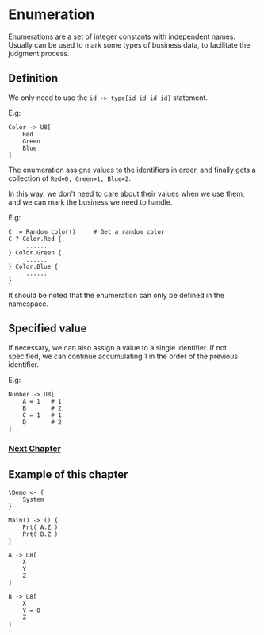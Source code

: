 # Enumeration
Enumerations are a set of integer constants with independent names. Usually can be used to mark some types of business data, to facilitate the judgment process.
## Definition
We only need to use the `id -> type[id id id id]` statement.

E.g:
```
Color -> U8[
    Red
    Green
    Blue
]
```
The enumeration assigns values to the identifiers in order, and finally gets a collection of `Red=0, Green=1, Blue=2`.

In this way, we don't need to care about their values when we use them, and we can mark the business we need to handle.

E.g:
```
C := Random color()     # Get a random color
C ? Color.Red {
     ......
} Color.Green {
     ......
} Color.Blue {
     ......
}
```

It should be noted that the enumeration can only be defined in the namespace.
## Specified value
If necessary, we can also assign a value to a single identifier. If not specified, we can continue accumulating 1 in the order of the previous identifier.

E.g:
```
Number -> U8[
    A = 1   # 1
    B       # 2
    C = 1   # 1
    D       # 2
]
```

### [Next Chapter](check.md)

## Example of this chapter
```
\Demo <- {
    System
}

Main() -> () {
    Prt( A.Z )
    Prt( B.Z )
}

A -> U8[
    X 
    Y 
    Z
]

B -> U8[
    X 
    Y = 0 
    Z
]
```